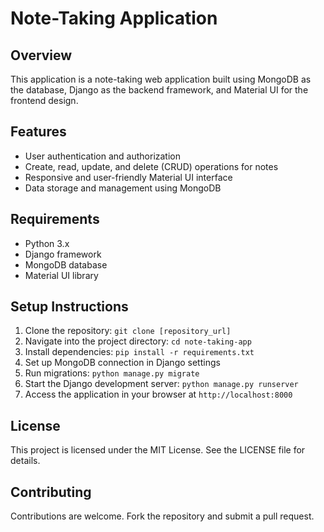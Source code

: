 <h1>Note-Taking Application</h1>
    <h2>Overview</h2>
    <p>This application is a note-taking web application built using MongoDB as the database, Django as the backend framework, and Material UI for the frontend design.</p>
    <h2>Features</h2>
    <ul>
        <li>User authentication and authorization</li>
        <li>Create, read, update, and delete (CRUD) operations for notes</li>
        <li>Responsive and user-friendly Material UI interface</li>
        <li>Data storage and management using MongoDB</li>
    </ul>
    <h2>Requirements</h2>
    <ul>
        <li>Python 3.x</li>
        <li>Django framework</li>
        <li>MongoDB database</li>
        <li>Material UI library</li>
    </ul>
    <h2>Setup Instructions</h2>
    <ol>
        <li>Clone the repository: <code>git clone [repository_url]</code></li>
        <li>Navigate into the project directory: <code>cd note-taking-app</code></li>
        <li>Install dependencies: <code>pip install -r requirements.txt</code></li>
        <li>Set up MongoDB connection in Django settings</li>
        <li>Run migrations: <code>python manage.py migrate</code></li>
        <li>Start the Django development server: <code>python manage.py runserver</code></li>
        <li>Access the application in your browser at <code>http://localhost:8000</code></li>
    </ol>
    <h2>License</h2>
    <p>This project is licensed under the MIT License. See the LICENSE file for details.</p>
    <h2>Contributing</h2>
    <p>Contributions are welcome. Fork the repository and submit a pull request.</p>

